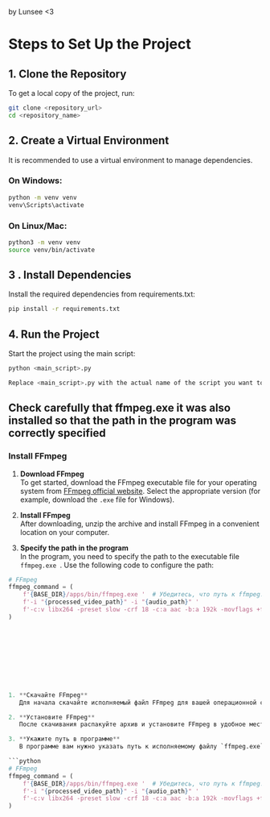 by Lunsee  <3

# Steps to Set Up the Project

## 1. Clone the Repository

To get a local copy of the project, run:
```bash
git clone <repository_url>
cd <repository_name>
```

## 2. Create a Virtual Environment

It is recommended to use a virtual environment to manage dependencies.

### On Windows:
```bash
python -m venv venv
venv\Scripts\activate
```

### On Linux/Mac:
```bash
python3 -m venv venv
source venv/bin/activate
```
## 3 . Install Dependencies

Install the required dependencies from requirements.txt:
```bash
pip install -r requirements.txt
```
## 4. Run the Project

Start the project using the main script:
```bash
python <main_script>.py

Replace <main_script>.py with the actual name of the script you want to run.
```

## Check carefully that ffmpeg.exe it was also installed so that the path in the program was correctly specified



### Install FFmpeg

1. **Download FFmpeg**  
   To get started, download the FFmpeg executable file for your operating system from [FFmpeg official website](https://ffmpeg.org/download.html ). Select the appropriate version (for example, download the `.exe` file for Windows).

2. **Install FFmpeg**  
   After downloading, unzip the archive and install FFmpeg in a convenient location on your computer.

3. **Specify the path in the program**  
   In the program, you need to specify the path to the executable file `ffmpeg.exe `. Use the following code to configure the path:

```python
# FFmpeg
ffmpeg_command = (
    f'{BASE_DIR}/apps/bin/ffmpeg.exe '  # Убедитесь, что путь к ffmpeg.exe правильный
    f'-i "{processed_video_path}" -i "{audio_path}" '
    f'-c:v libx264 -preset slow -crf 18 -c:a aac -b:a 192k -movflags +faststart "{temp_output_path}"'
)










1. **Скачайте FFmpeg**  
   Для начала скачайте исполняемый файл FFmpeg для вашей операционной системы с [официального сайта FFmpeg](https://ffmpeg.org/download.html). Выберите подходящую версию (например, для Windows скачайте файл `.exe`).

2. **Установите FFmpeg**  
   После скачивания распакуйте архив и установите FFmpeg в удобное место на вашем компьютере.

3. **Укажите путь в программе**  
   В программе вам нужно указать путь к исполняемому файлу `ffmpeg.exe`. Используйте следующий код для конфигурации пути:

```python
# FFmpeg
ffmpeg_command = (
    f'{BASE_DIR}/apps/bin/ffmpeg.exe '  # Убедитесь, что путь к ffmpeg.exe правильный
    f'-i "{processed_video_path}" -i "{audio_path}" '
    f'-c:v libx264 -preset slow -crf 18 -c:a aac -b:a 192k -movflags +faststart "{temp_output_path}"'
)




















